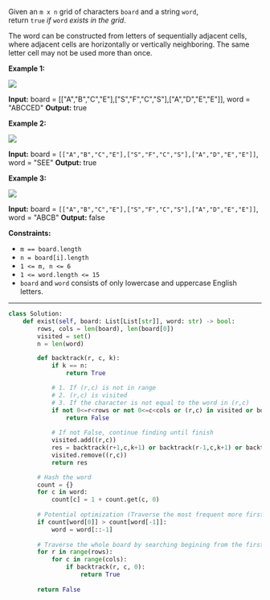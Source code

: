 Given an `m x n` grid of characters `board` and a string `word`, return `true` _if_ `word` _exists in the grid_.

The word can be constructed from letters of sequentially adjacent cells, where adjacent cells are horizontally or vertically neighboring. The same letter cell may not be used more than once.

**Example 1:**

![](https://assets.leetcode.com/uploads/2020/11/04/word2.jpg)

**Input:** board = [["A","B","C","E"],["S","F","C","S"],["A","D","E","E"]], word = "ABCCED"
**Output:** true

**Example 2:**

![](https://assets.leetcode.com/uploads/2020/11/04/word-1.jpg)

**Input:** board = `[["A","B","C","E"],["S","F","C","S"],["A","D","E","E"]]`, word = "SEE"
**Output:** true

**Example 3:**

![](https://assets.leetcode.com/uploads/2020/10/15/word3.jpg)

**Input:** board = `[["A","B","C","E"],["S","F","C","S"],["A","D","E","E"]]`, word = "ABCB"
**Output:** false

**Constraints:**
- `m == board.length`
- `n = board[i].length`
- `1 <= m, n <= 6`
- `1 <= word.length <= 15`
- `board` and `word` consists of only lowercase and uppercase English letters.

---

```python
class Solution:
    def exist(self, board: List[List[str]], word: str) -> bool:
        rows, cols = len(board), len(board[0])
        visited = set()
        n = len(word)

        def backtrack(r, c, k):
            if k == n:
                return True

            # 1. If (r,c) is not in range
            # 2. (r,c) is visited
            # 3. If the character is not equal to the word in (r,c)
            if not 0<=r<rows or not 0<=c<cols or (r,c) in visited or board[r][c]!=word[k]:
                return False
                
            # If not False, continue finding until finish
            visited.add((r,c))
            res = backtrack(r+1,c,k+1) or backtrack(r-1,c,k+1) or backtrack(r,c+1,k+1) or backtrack(r,c-1,k+1)
            visited.remove((r,c))
            return res

        # Hash the word
        count = {}
        for c in word:
            count[c] = 1 + count.get(c, 0)
        
        # Potential optimization (Traverse the most frequent more first)
        if count[word[0]] > count[word[-1]]: 
            word = word[::-1]
        
        # Traverse the whole board by searching begining from the first character
        for r in range(rows):
            for c in range(cols):
                if backtrack(r, c, 0):
                    return True
        
        return False
```